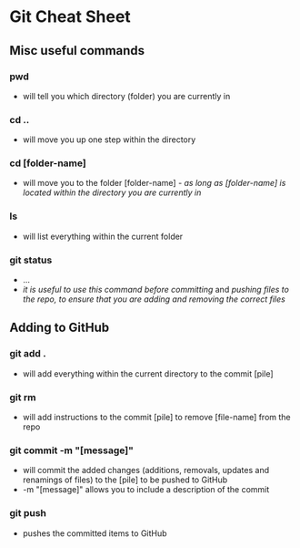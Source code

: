 # Git Cheat Sheet

## Misc useful commands

### pwd
  + will tell you which directory (folder) you are currently in

### cd ..
  + will move you up one step within the directory

### cd [folder-name]
  + will move you to the folder [folder-name] - _as long as [folder-name] is located within the directory you are currently in_

### ls
  + will list everything within the current folder

### git status
  + ...
  + _it is useful to use this command before committing_ and _pushing files to the repo, to ensure that you are adding and removing the correct files_

## Adding to GitHub

### git add .
  + will add everything within the current directory to the commit [pile]

### git rm <file-name>
  + will add instructions to the commit [pile] to remove [file-name] from the repo

### git commit -m "[message]"
  + will commit the added changes (additions, removals, updates and renamings of files) to the [pile] to be pushed to GitHub
  + -m "[message]" allows you to include a description of the commit

### git push
  + pushes the committed items to GitHub
